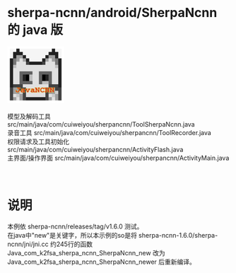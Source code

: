       
       
<br/>       
        
sherpa-ncnn/android/SherpaNcnn 的 java 版
====
<img src="app/src/main/res/mipmap-xxhdpi/ncnn.png" width="128"/><br/>
<br/>
模型及解码工具 src/main/java/com/cuiweiyou/sherpancnn/ToolSherpaNcnn.java <br/>
录音工具      src/main/java/com/cuiweiyou/sherpancnn/ToolRecorder.java   <br/>
权限请求及工具初始化 src/main/java/com/cuiweiyou/sherpancnn/ActivityFlash.java <br/>
主界面/操作界面     src/main/java/com/cuiweiyou/sherpancnn/ActivityMain.java  <br/>
<br/>　　
<br/>

说明
====
本例依 sherpa-ncnn/releases/tag/v1.6.0 测试。<br/>
在java中"new"是关键字，所以本示例的so是将 sherpa-ncnn-1.6.0/sherpa-ncnn/jni/jni.cc 约245行的函数 Java_com_k2fsa_sherpa_ncnn_SherpaNcnn_new 改为Java_com_k2fsa_sherpa_ncnn_SherpaNcnn_newer 后重新编译。
